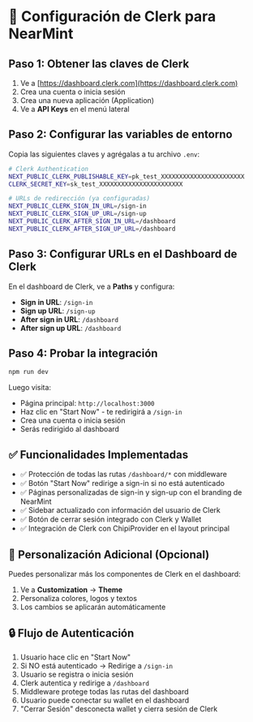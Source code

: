 # 🔐 Configuración de Clerk para NearMint

## Paso 1: Obtener las claves de Clerk

1. Ve a [https://dashboard.clerk.com](https://dashboard.clerk.com)
2. Crea una cuenta o inicia sesión
3. Crea una nueva aplicación (Application)
4. Ve a **API Keys** en el menú lateral

## Paso 2: Configurar las variables de entorno

Copia las siguientes claves y agrégalas a tu archivo `.env`:

```bash
# Clerk Authentication
NEXT_PUBLIC_CLERK_PUBLISHABLE_KEY=pk_test_XXXXXXXXXXXXXXXXXXXXXXX
CLERK_SECRET_KEY=sk_test_XXXXXXXXXXXXXXXXXXXXXXX

# URLs de redirección (ya configuradas)
NEXT_PUBLIC_CLERK_SIGN_IN_URL=/sign-in
NEXT_PUBLIC_CLERK_SIGN_UP_URL=/sign-up
NEXT_PUBLIC_CLERK_AFTER_SIGN_IN_URL=/dashboard
NEXT_PUBLIC_CLERK_AFTER_SIGN_UP_URL=/dashboard
```

## Paso 3: Configurar URLs en el Dashboard de Clerk

En el dashboard de Clerk, ve a **Paths** y configura:

- **Sign in URL**: `/sign-in`
- **Sign up URL**: `/sign-up`
- **After sign in URL**: `/dashboard`
- **After sign up URL**: `/dashboard`

## Paso 4: Probar la integración

```bash
npm run dev
```

Luego visita:
- Página principal: `http://localhost:3000`
- Haz clic en "Start Now" - te redirigirá a `/sign-in`
- Crea una cuenta o inicia sesión
- Serás redirigido al dashboard

## ✅ Funcionalidades Implementadas

- ✅ Protección de todas las rutas `/dashboard/*` con middleware
- ✅ Botón "Start Now" redirige a sign-in si no está autenticado
- ✅ Páginas personalizadas de sign-in y sign-up con el branding de NearMint
- ✅ Sidebar actualizado con información del usuario de Clerk
- ✅ Botón de cerrar sesión integrado con Clerk y Wallet
- ✅ Integración de Clerk con ChipiProvider en el layout principal

## 🎨 Personalización Adicional (Opcional)

Puedes personalizar más los componentes de Clerk en el dashboard:
1. Ve a **Customization** → **Theme**
2. Personaliza colores, logos y textos
3. Los cambios se aplicarán automáticamente

## 🔒 Flujo de Autenticación

1. Usuario hace clic en "Start Now"
2. Si NO está autenticado → Redirige a `/sign-in`
3. Usuario se registra o inicia sesión
4. Clerk autentica y redirige a `/dashboard`
5. Middleware protege todas las rutas del dashboard
6. Usuario puede conectar su wallet en el dashboard
7. "Cerrar Sesión" desconecta wallet y cierra sesión de Clerk

